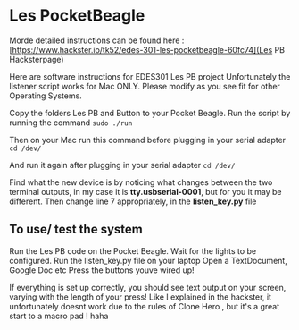 # Les PocketBeagle

Morde detailed instructions can be found here : [https://www.hackster.io/tk52/edes-301-les-pocketbeagle-60fc74](Les PB Hacksterpage)

Here are software instructions for EDES301 Les PB project
Unfortunately the listener script works for Mac ONLY. Please modify as you see fit for other Operating Systems.

Copy the folders Les PB and Button to your Pocket Beagle. Run the script by running the command 
`sudo ./run`

Then on your Mac run this command before plugging in your serial adapter
`cd /dev/`

And run it again after plugging in your serial adapter
`cd /dev/`

Find what the new device is by noticing what changes between the two terminal outputs, in my case it is **tty.usbserial-0001**, but for you it may be different. 
Then change line 7 appropriately, in the **listen_key.py** file


## To use/ test the system
Run the Les PB code on the Pocket Beagle. Wait for the lights to be configured.
Run the listen_key.py file on your laptop
Open a TextDocument, Google Doc etc
Press the buttons youve wired up!

If everything is set up correctly, you should see text output on your screen, varying with the length of your press!
Like I explained in the hackster, it unfortunately doesnt work due to the rules of Clone Hero , but it's a great start to a macro pad ! haha
